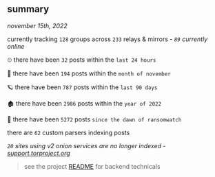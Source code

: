 
## summary
_november 15th, 2022_

currently tracking `128` groups across `233` relays & mirrors - _`89` currently online_

⏲ there have been `32` posts within the `last 24 hours`

🦈 there have been `194` posts within the `month of november`

🪐 there have been `787` posts within the `last 90 days`

🏚 there have been `2986` posts within the `year of 2022`

🦕 there have been `5272` posts `since the dawn of ransomwatch`

there are `62` custom parsers indexing posts

_`20` sites using v2 onion services are no longer indexed - [support.torproject.org](https://support.torproject.org/onionservices/v2-deprecation/)_

> see the project [README](https://github.com/joshhighet/ransomwatch#ransomwatch--) for backend technicals
